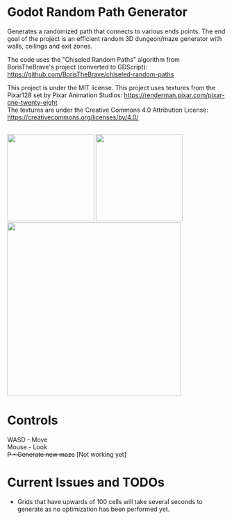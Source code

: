 # Godot Random Path Generator
Generates a randomized path that connects to various ends points. The end goal of the project is an efficient random 3D dungeon/maze generator with walls, ceilings and exit zones.

The code uses the "Chiseled Random Paths" algorithm from BorisTheBrave's project (converted to GDScript): https://github.com/BorisTheBrave/chiseled-random-paths

This project is under the MIT license.
This project uses textures from the Pixar128 set by Pixar Animation Studios: https://renderman.pixar.com/pixar-one-twenty-eight
<br>
The textures are under the Creative Commons 4.0 Attribution License: https://creativecommons.org/licenses/by/4.0/

<br>
<img src="https://imgur.com/EBIWFST.jpg" width="200px" height="auto">
<img src="https://imgur.com/MgUCGKP.jpg" width="200px" height="auto">
<img src="https://imgur.com/5XJuvQF.jpg" width="400px" height="auto">

# Controls
WASD - Move 
<br>
Mouse - Look
<br>
<strike>P - Generate new maze</strike> [Not working yet]

# Current Issues and TODOs
  - Grids that have upwards of 100 cells will take several seconds to generate as no optimization has been performed yet.
